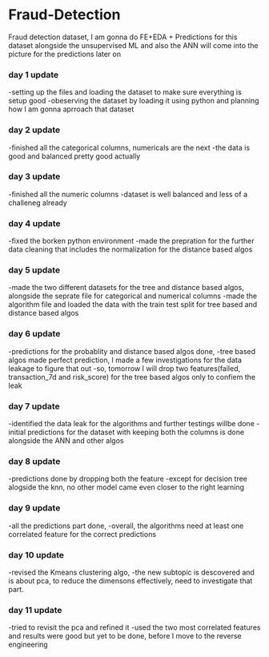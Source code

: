 # Fraud-Detection
Fraud detection dataset, I am gonna do FE+EDA + Predictions for this dataset alongside the unsupervised ML and also the ANN will come into the picture for the predictions later on

### day 1 update

-setting up the files and loading the dataset to make sure everything is setup good
-obeserving the dataset by loading it using python and planning how I am gonna aprroach that dataset

### day 2 update

-finished all the categorical columns, numericals are the next
-the data is good and balanced pretty good actually

### day 3 update

-finished all the numeric columns
-dataset is well balanced and less of a challeneg already

### day 4 update

-fixed the borken python environment
-made the prepration for the further data cleaning that includes the normalization for the distance based algos

### day 5 update

-made the two different datasets for the tree and distance based algos, alongside the seprate file for categorical and numerical columns
-made the algorithm file and loaded the data with the train test split for tree based and distance based algos

### day 6 update

-predictions for the probablity and distance based algos done, 
-tree based algos made perfect prediction, I made a few investigations for the data leakage to figure that out
-so, tomorrow I will drop two features(failed, transaction_7d and risk_score) for the tree based algos only to confiem the leak

### day 7 update

-identified the data leak for the algorithms and further testings willbe done
-initial predictions for the dataset with keeping both the columns is done alongside the ANN and other algos

### day 8 update

-predictions done by dropping both the feature
-except for decision tree alogside the knn, no other model came even closer to the right learning

### day 9 update

-all the predictions part done, 
-overall, the algorithms need at least one correlated feature for the correct predictions

### day 10 update

-revised the Kmeans clustering algo, 
-the new subtopic is descovered and is about pca, to reduce the dimensons effectively, need to investigate that part.

### day 11 update

-tried to revisit the pca and refined it
-used the two most correlated features and results were good but yet to be done, before I move to the reverse engineering